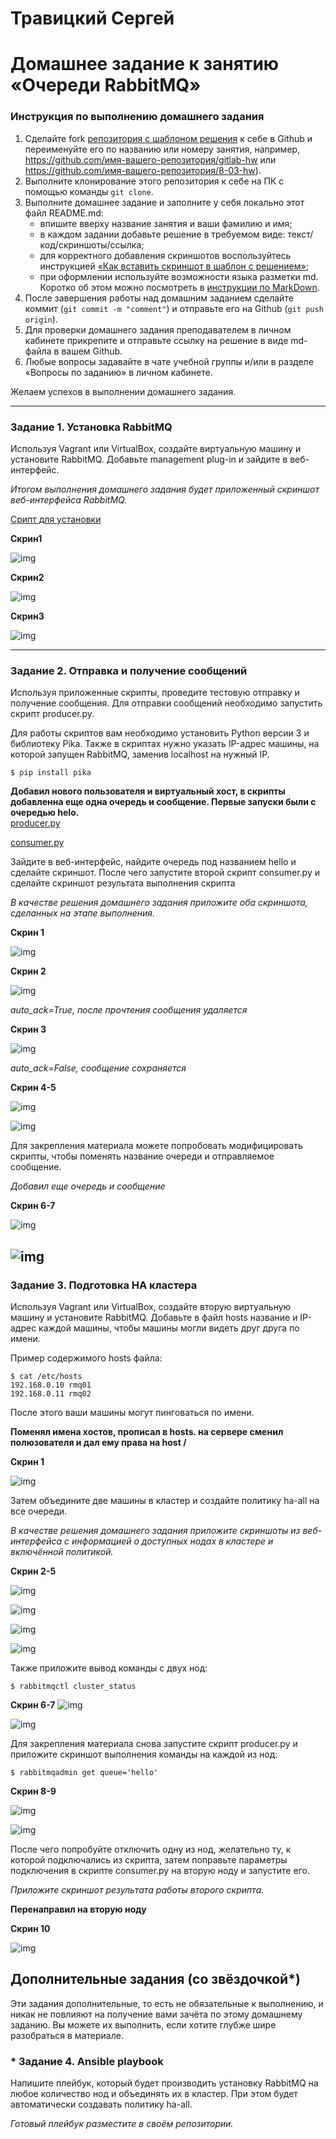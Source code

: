 # Травицкий Сергей
# Домашнее задание к занятию  «Очереди RabbitMQ»

### Инструкция по выполнению домашнего задания

1. Сделайте fork [репозитория c шаблоном решения](https://github.com/netology-code/sys-pattern-homework) к себе в Github и переименуйте его по названию или номеру занятия, например, https://github.com/имя-вашего-репозитория/gitlab-hw или https://github.com/имя-вашего-репозитория/8-03-hw).
2. Выполните клонирование этого репозитория к себе на ПК с помощью команды `git clone`.
3. Выполните домашнее задание и заполните у себя локально этот файл README.md:
   - впишите вверху название занятия и ваши фамилию и имя;
   - в каждом задании добавьте решение в требуемом виде: текст/код/скриншоты/ссылка;
   - для корректного добавления скриншотов воспользуйтесь инструкцией [«Как вставить скриншот в шаблон с решением»](https://github.com/netology-code/sys-pattern-homework/blob/main/screen-instruction.md);
   - при оформлении используйте возможности языка разметки md. Коротко об этом можно посмотреть в [инструкции по MarkDown](https://github.com/netology-code/sys-pattern-homework/blob/main/md-instruction.md).
4. После завершения работы над домашним заданием сделайте коммит (`git commit -m "comment"`) и отправьте его на Github (`git push origin`).
5. Для проверки домашнего задания преподавателем в личном кабинете прикрепите и отправьте ссылку на решение в виде md-файла в вашем Github.
6. Любые вопросы задавайте в чате учебной группы и/или в разделе «Вопросы по заданию» в личном кабинете.

Желаем успехов в выполнении домашнего задания.

---

### Задание 1. Установка RabbitMQ

Используя Vagrant или VirtualBox, создайте виртуальную машину и установите RabbitMQ.
Добавьте management plug-in и зайдите в веб-интерфейс.

*Итогом выполнения домашнего задания будет приложенный скриншот веб-интерфейса RabbitMQ.*

[Срипт для установки](https://github.com/travickiy67/RabbitMQ/blob/main/files/sh.sh)  

**Скрин1**

![img](https://github.com/travickiy67/RabbitMQ/blob/main/img/img1.1.png)  

**Скрин2**

![img](https://github.com/travickiy67/RabbitMQ/blob/main/img/img1.3.png)  

**Скрин3**

![img](https://github.com/travickiy67/RabbitMQ/blob/main/img/img1.4.png)  

---

### Задание 2. Отправка и получение сообщений

Используя приложенные скрипты, проведите тестовую отправку и получение сообщения.
Для отправки сообщений необходимо запустить скрипт producer.py.

Для работы скриптов вам необходимо установить Python версии 3 и библиотеку Pika.
Также в скриптах нужно указать IP-адрес машины, на которой запущен RabbitMQ, заменив localhost на нужный IP.

```shell script
$ pip install pika
```
**Добавил нового пользователя и виртуальный хост, в скрипты добавленна еще одна очередь и сообщение. Первые запуски были с очередью helo.**  
[producer.py](https://github.com/travickiy67/RabbitMQ/blob/main/files/producer.py)

[consumer.py](https://github.com/travickiy67/RabbitMQ/blob/main/files/consumer1.py)
 
Зайдите в веб-интерфейс, найдите очередь под названием hello и сделайте скриншот.
После чего запустите второй скрипт consumer.py и сделайте скриншот результата выполнения скрипта

*В качестве решения домашнего задания приложите оба скриншота, сделанных на этапе выполнения.*

**Скрин 1**  

![img](https://github.com/travickiy67/RabbitMQ/blob/main/img/img2.2.png)

**Скрин 2**  

![img](https://github.com/travickiy67/RabbitMQ/blob/main/img/img2.4.png)

*auto_ack=True, после прочтения сообщения удаляется*  

**Cкрин 3**  

![img](https://github.com/travickiy67/RabbitMQ/blob/main/img/img2.3.png)

*auto_ack=False, сообщение сохраняется*  

**Скрин 4-5**  

![img](https://github.com/travickiy67/RabbitMQ/blob/main/img/img2.5.png)  

![img](https://github.com/travickiy67/RabbitMQ/blob/main/img/img2.6.png)  

Для закрепления материала можете попробовать модифицировать скрипты, чтобы поменять название очереди и отправляемое сообщение.

*Добавил еще очередь и сообщение*  

**Скрин 6-7**

![img](https://github.com/travickiy67/RabbitMQ/blob/main/img/img2.7.png)   

![img](https://github.com/travickiy67/RabbitMQ/blob/main/img/img2.8.png)  
---

### Задание 3. Подготовка HA кластера

Используя Vagrant или VirtualBox, создайте вторую виртуальную машину и установите RabbitMQ.
Добавьте в файл hosts название и IP-адрес каждой машины, чтобы машины могли видеть друг друга по имени.

Пример содержимого hosts файла:
```shell script
$ cat /etc/hosts
192.168.0.10 rmq01
192.168.0.11 rmq02
```
После этого ваши машины могут пинговаться по имени.

**Поменял имена хостов, прописал в hosts. на сервере сменил полюзователя и дал ему права на host /**

**Скрин 1**  

![img](https://github.com/travickiy67/RabbitMQ/blob/main/img/img3.1.png)
 
Затем объедините две машины в кластер и создайте политику ha-all на все очереди.

*В качестве решения домашнего задания приложите скриншоты из веб-интерфейса с информацией о доступных нодах в кластере и включённой политикой.*

**Скрин 2-5**

![img](https://github.com/travickiy67/RabbitMQ/blob/main/img/img3.4.png)

![img](https://github.com/travickiy67/RabbitMQ/blob/main/img/img3.5.png) 

![img](https://github.com/travickiy67/RabbitMQ/blob/main/img/img3.6.png)

![img](https://github.com/travickiy67/RabbitMQ/blob/main/img/img3.7.png)


Также приложите вывод команды с двух нод:

```shell script
$ rabbitmqctl cluster_status

```
**Скрин 6-7**
![img](https://github.com/travickiy67/RabbitMQ/blob/main/img/img3.2.png)

![img](https://github.com/travickiy67/RabbitMQ/blob/main/img/img3.3.png)

Для закрепления материала снова запустите скрипт producer.py и приложите скриншот выполнения команды на каждой из нод:

```shell script
$ rabbitmqadmin get queue='hello'
```
**Скрин 8-9**

![img](https://github.com/travickiy67/RabbitMQ/blob/main/img/img3.8.png)

![img](https://github.com/travickiy67/RabbitMQ/blob/main/img/img3.9.png)

После чего попробуйте отключить одну из нод, желательно ту, к которой подключались из скрипта, затем поправьте параметры подключения в скрипте consumer.py на вторую ноду и запустите его.

*Приложите скриншот результата работы второго скрипта.*

**Перенаправил на вторую ноду**

**Скрин 10**

![img](https://github.com/travickiy67/RabbitMQ/blob/main/img/img4ю0.png)

## Дополнительные задания (со звёздочкой*)
Эти задания дополнительные, то есть не обязательные к выполнению, и никак не повлияют на получение вами зачёта по этому домашнему заданию. Вы можете их выполнить, если хотите глубже шире разобраться в материале.

### * Задание 4. Ansible playbook

Напишите плейбук, который будет производить установку RabbitMQ на любое количество нод и объединять их в кластер.
При этом будет автоматически создавать политику ha-all.

*Готовый плейбук разместите в своём репозитории.*


